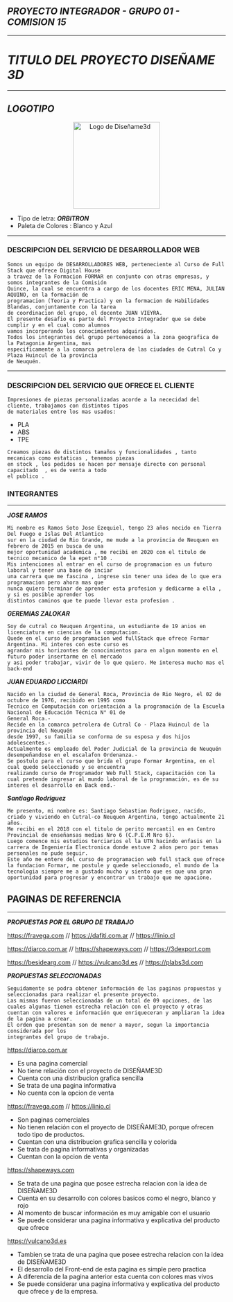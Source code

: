 ## ***PROYECTO INTEGRADOR - GRUPO 01 - COMISION 15***
---
# *TITULO DEL PROYECTO* ***DISEÑAME 3D***
---
## *LOGOTIPO* 

<p style = 'text-align:center;'>
<img src="./public/img/Logo__Disename3d_SB_Hilo.png" alt="Logo de Diseñame3d" width="200px">
</p>

- Tipo de letra:  ***ORBITRON***
- Paleta de Colores : Blanco y Azul

---
### **DESCRIPCION DEL SERVICIO DE DESARROLLADOR WEB**
```
Somos un equipo de DESARROLLADORES WEB, perteneciente al Curso de Full Stack que ofrece Digital House
a travez de la Formacion FORMAR en conjunto con otras empresas, y somos integrantes de la Comisión
Quince, la cual se encuentra a cargo de los docentes ERIC MENA, JULIAN AQUINO, en la formación de 
programacion (Teoria y Practica) y en la formacion de Habilidades Blandas, conjuntamente con la tarea 
de coordinacion del grupo, el docente JUAN VIEYRA. 
El presente desafio es parte del Proyecto Integrador que se debe cumplir y en el cual como alumnos
vamos incorporando los conocimientos adquiridos.
Todos los integrantes del grupo pertenecemos a la zona geografica de la Patagonia Argentina, mas 
especificamente a la comarca petrolera de las ciudades de Cutral Co y Plaza Huincul de la provincia
de Neuquén.
```
---
### **DESCRIPCION DEL SERVICIO QUE OFRECE EL CLIENTE**
```
Impresiones de piezas personalizadas acorde a la nececidad del cliente, trabajamos con distintos tipos 
de materiales entre los mas usados:
```
* PLA
* ABS
* TPE
```
Creamos piezas de distintos tamaños y funcionalidades , tanto mecanicas como estaticas , tenemos piezas 
en stock , los pedidos se hacen por mensaje directo con personal capacitado  , es de venta a todo 
el publico .
```

### **INTEGRANTES**
---
___JOSE RAMOS___

```
Mi nombre es Ramos Soto Jose Ezequiel, tengo 23 años necido en Tierra Del Fuego e Islas Del Atlantico 
sur en la ciudad de Rio Grande, me mude a la provincia de Neuquen en febrero de 2015 en busca de una 
mejor oportunidad academica , me recibi en 2020 con el titulo de tecnico mecanico de la epet n°10 .
Mis intenciones al entrar en el curso de programacion es un futuro laboral y tener una base de inciar 
una carrera que me fascina , ingrese sin tener una idea de lo que era programacion pero ahora mas que 
nunca quiero terminar de aprender esta profesion y dedicarme a ella , y si es posible aprender los 
distintos caminos que te puede llevar esta profesion . 
```

***GEREMIAS ZALOKAR***

```
Soy de cutral co Neuquen Argentina, un estudiante de 19 anios en licenciatura en ciencias de la computacion.
Quede en el curso de programacion wed fullStack que ofrece Formar Argentina. Mi interes con este curso es 
agrandar mis horizontes de conocimientos para en algun momento en el futuro poder insertarme en el mercado 
y asi poder trabajar, vivir de lo que quiero. Me interesa mucho mas el back-end
```
***JUAN EDUARDO LICCIARDI***

```
Nacido en la ciudad de General Roca, Provincia de Rio Negro, el 02 de octubre de 1976, recibido en 1995 como 
Tecnico en Computación con orientación a la programación de la Escuela Nacional de Educación Técnica N° 01 de 
General Roca.- 
Recide en la comarca petrolera de Cutral Co - Plaza Huincul de la provincia del Neuquén 
desde 1997, su familia se conforma de su esposa y dos hijos adolescentes.- 
Actualmente es empleado del Poder Judicial de la provincia de Neuquén desempeñandose en el escalafon Ordenanza.-
Se postulo para el curso que brida el grupo Formar Argentina, en el cual quedo seleccionado y se encuentra 
realizando curso de Programador Web Full Stack, capacitación con la cual pretende ingresar al mundo laboral de la programación, es de su interes el desarrollo en Back end.-  
```

***Santiago Rodriguez***

```
Me presento, mi nombre es: Santiago Sebastian Rodriguez, nacido, criado y viviendo en Cutral-co Neuquen Argentina, tengo actualmente 21 años.
Me recibi en el 2018 con el titulo de perito mercantil en en Centro Provincial de enseñansas medias Nro 6 (C.P.E.M Nro 6).
Luego comence mis estudios terciarios el la UTN hacindo enfasis en la  carrera de Ingeniería Electronica donde estuve 2 años pero por temas personales no pude seguir.
Este año me entere del curso de programacion web full stack que ofrece la fundacion Formar, me postule y quede seleccionado, el mundo de la tecnologia siempre me a gustado mucho y siento que es que una gran oportunidad para progresar y encontrar un trabajo que me apacione.
```

## **PAGINAS DE REFERENCIA**
---
___PROPUESTAS POR EL GRUPO DE TRABAJO___

<https://fravega.com> //
<https://dafiti.com.ar> //
<https://linio.cl>

<https://diarco.com.ar> //
<https://shapeways.com> //
<https://3dexport.com>

<https://besidearg.com> //
<https://vulcano3d.es> //
<https://plabs3d.com>

___PROPUESTAS SELECCIONADAS___

```
Seguidamente se podra obtener información de las paginas propuestas y seleccionadas para realizar el presente proyecto. 
Las mismas fueron seleccionadas de un total de 09 opciones, de las cuales algunas tienen estrecha relación con el proyecto y otras cuentan con valores e información que enriqueceran y ampliaran la idea de la pagina a crear.
El orden que presentan son de menor a mayor, segun la importancia considerada por los 
integrantes del grupo de trabajo.
```
<https://diarco.com.ar>

* Es una pagina comercial
* No tiene relación con el proyecto de DISEÑAME3D
* Cuenta con una distribucion grafica sencilla
* Se trata de una pagina informativa
* No cuenta con la opcion de venta

<https://fravega.com> // <https://linio.cl>

* Son paginas comerciales
* No tienen relación con el proyecto de DISEÑAME3D, porque ofrecen todo 
  tipo de productos.
* Cuentan con una distribucion grafica sencilla y colorida
* Se trata de pagina informativas y organizadas
* Cuentan con la opcion de venta


<https://shapeways.com>

* Se trata de una pagina que posee estrecha relacion con la idea de DISEÑAME3D
* Cuenta en su desarrollo con colores basicos como el negro, blanco y rojo
* Al momento de buscar información es muy amigable con el usuario
* Se puede considerar una pagina informativa y explicativa del producto que ofrece

<https://vulcano3d.es>

* Tambien se trata de una pagina que posee estrecha relacion con la idea de DISEÑAME3D
* El desarrollo del Front-end de esta pagina es simple pero practica
* A diferencia de la pagina anterior esta cuenta con colores mas vivos
* Se puede considerar una pagina informativa y explicativa del producto que ofrece
  y de la empresa.

  
